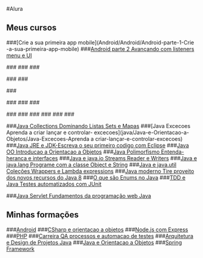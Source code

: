 #Alura

## Meus cursos
###[Crie a sua primeira app mobile](Android/Android/Android-parte-1-Crie -a-sua-primeira-app-mobile)
###[Android parte 2 Avançando com listeners menu e UI](Android/Android/Android-parte-2-Avançando-com-listeners-menu-e-UI)

###[](CSharp/CSharp-e-orientacao-a-objetos/CSharp-parte-1-Primeiros-passos)
###[](CSharp/CSharp-e-orientacao-a-objetos/CSharp-parte-2-Introdução-à-Orientação-a-Objetos)
###[](CSharp/CSharp-e-orientacao-a-objetos/CSharp-parte-3-Entendendo-herança-e-interface)

###[](JavaScript/Node.js-com-Express/JavaScript-para-back-end)
###[](JavaScript/Node.js-com-Express/Rest-com-NodeJS-API-com-Express-e-MySQL)

###[](PHP/PHP/Introducao-ao-PHP-Primeiros-passos-com-a-linguagem)

###[](Carreira-QA-processos-e-automacao-de-testes/Cypress-automacao-de-testes-E2E)
###[](Carreira-QA-processos-e-automacao-de-testes/Logica-de-programacoo-I-os-primeiros-programas-com-Javascript-e-HTML)
###[](Carreira-QA-processos-e-automacao-de-testes/Quality-Assurance-plano-de-testes-e-gestao-de-bugs)


###[](java/Arquitetura-e-Design-de-Projetos-Java/BDD-e-Java-Behavior-Driven-Development-com-Cucumber)
###[](java/Arquitetura-e-Design-de-Projetos-Java/Design-Patterns-em-Java-I-Introdução-as-boas-praticas-de-programacao)
###[](java/Arquitetura-e-Design-de-Projetos-Java/Design-Patterns-em-Java-II-Avançando-nas-boas-práticas-de-programação)
###[](java/Arquitetura-e-Design-de-Projetos-Java/SOLID-com-Java-Princípios-da-programação-orientada-a-objetos)
###[](java/Arquitetura-e-Design-de-Projetos-Java/Selenium-Testes-automatizados-de-aceitacao-em-Java)
###[](java/Arquitetura-e-Design-de-Projetos-Java/TDD-e-Java-Testes-automatizados-com-JUnit)

###[Java Collections Dominando Listas Sets e Mapas](java/Java-e-Orientacao-a-Objetos/Java-Collections-Dominando-Listas-Sets-e-Mapas)
###[Java Excecoes Aprenda a criar lançar e controlar- excecoes](java/Java-e-Orientacao-a-Objetos/Java-Excecoes-Aprenda a criar-lançar-e-controlar-excecoes)
###[Java JRE e JDK-Escreva o seu primeiro codigo com Eclipse](java/Java-e-Orientacao-a-Objetos/Java-JRE-e-JDK-Escreva-o-seu-primeiro-codigo-com-Eclipse)
###[Java OO Introducao a Orientacao a Objetos](java/Java-e-Orientacao-a-Objetos/Java-OO-Introducao-a-Orientacao-a-Objetos)
###[Java Polimorfismo Entenda-heranca e interfaces](java/Java-e-Orientacao-a-Objetos/Java-Polimorfismo-Entenda-heranca-e-interfaces)
###[Java e java.io Streams Reader e Writers](java/Java-e-Orientacao-a-Objetos/Java-e-java.io-Streams-Reader-e-Writers)
###[Java e java.lang Programe com a classe Object e String](java/Java-e-Orientacao-a-Objetos/Java-e-java.lang-Programe-com-a-classe-Object-e-String)
###[Java e java.util Coleções Wrappers e Lambda expressions](java/Java-e-Orientacao-a-Objetos/Java-e-java.util-Coleções-Wrappers-e-Lambda-expressions)
###[Java moderno Tire proveito dos novos recursos do Java 8](java/Java-e-Orientacao-a-Objetos/Java-moderno-Tire-proveito-dos-novos-recursos-do-Java-8)
###[O que são Enums no Java](java/Java-e-Orientacao-a-Objetos/O-que-sao-Enums-no-Java)
###[TDD e Java Testes automatizados com JUnit](java/Java-e-Orientacao-a-Objetos/TDD-e-Java-Testes-automatizados-com-JUnit)

###[Java Servlet Fundamentos da programação web Java](java/Spring-Framework/Java-Servlet-Fundamentos-da-programação-web-Java)


## Minhas formações
###[Android](Android/Android)
###[CSharp e orientacao a objetos](CSharp/CSharp-e-orientacao-a-objetos)
###[Node.js com Express](JavaScript/Node.js-com-Express)
###[PHP](PHP/PHP)
###[Carreira QA processos e automacao de testes](Carreira-QA-processos-e-automacao-de-testes)
###[Arquitetura e Design de Projetos Java](java/Arquitetura-e-Design-de-Projetos-Java)
###[Java e Orientacao a Objetos](java/Java-e-Orientacao-a-Objetos)
###[Spring Framework](java/Spring-Framework)

